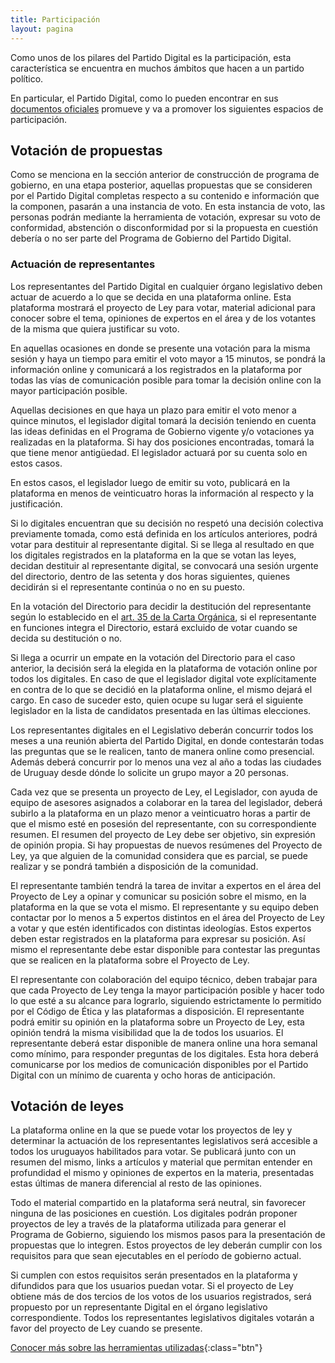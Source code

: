 ```yaml
---
title: Participación
layout: pagina
---
```


Como unos de los pilares del Partido Digital es la participación, esta característica se encuentra en muchos ámbitos que hacen a un partido político.

En particular, el Partido Digital, como lo pueden encontrar en sus [documentos oficiales](/documentacion) promueve y va a promover los siguientes espacios de participación.

## Votación de propuestas
Como se menciona en la sección anterior de construcción de programa de gobierno, en una etapa posterior, aquellas propuestas que se consideren por el Partido Digital completas respecto a su contenido e información que la componen, pasarán a una instancia de voto.
En esta instancia de voto, las personas podrán mediante la herramienta de votación, expresar su voto de conformidad, abstención o disconformidad por si la propuesta en cuestión debería o no ser parte del Programa de Gobierno del Partido Digital.

### Actuación de representantes
Los representantes del Partido Digital en cualquier órgano legislativo deben actuar de acuerdo a lo que se decida en una plataforma online. Esta plataforma mostrará el proyecto de Ley para votar, material adicional para conocer sobre el tema, opiniones de expertos en el área y de los votantes de la misma que quiera justificar su voto.

En aquellas ocasiones en donde se presente una votación para la misma sesión y haya un tiempo para emitir el voto mayor a 15 minutos, se pondrá la información online y comunicará a los registrados en la plataforma por todas las vías de comunicación posible para tomar la decisión online con la mayor participación posible.


Aquellas decisiones en que haya un plazo para emitir el voto menor a quince minutos, el legislador digital tomará la decisión teniendo en cuenta las ideas definidas en el Programa de Gobierno vigente y/o votaciones ya realizadas en la plataforma. Si hay dos posiciones encontradas, tomará la que tiene menor antigüedad. El legislador actuará por su cuenta solo en estos casos.

En estos casos, el legislador luego de emitir su voto, publicará en la plataforma en menos de veinticuatro horas la información al respecto y la justificación.

Si lo digitales encuentran que su decisión no respetó una decisión colectiva previamente tomada, como está definida en los artículos anteriores, podrá votar para destituir al representante digital. Si se llega al resultado en que los digitales registrados en la plataforma en la que se votan las leyes, decidan destituir al representante digital, se convocará una sesión urgente del directorio, dentro de las setenta y dos horas siguientes, quienes decidirán si el representante continúa o no en su puesto.

En la votación del Directorio para decidir la destitución del representante según lo establecido en el [art. 35 de la Carta Orgánica](/documentos/carta-organica#articulo-35), si el representante en funciones integra el Directorio, estará excluido de votar cuando se decida su destitución o no.

Si llega a ocurrir un empate en la votación del Directorio para el caso anterior, la decisión será la elegida en la plataforma de votación online por todos los digitales. En caso de que el legislador digital vote explícitamente en contra de lo que se decidió en la plataforma online, el mismo dejará el cargo. En caso de suceder esto, quien ocupe su lugar será el siguiente legislador en la lista de candidatos presentada en las últimas elecciones.

Los representantes digitales en el Legislativo deberán concurrir todos los meses a una reunión abierta del Partido Digital, en donde contestarán todas las preguntas que se le realicen, tanto de manera online como presencial. Además deberá concurrir por lo menos una vez al año a todas las ciudades de Uruguay desde dónde lo solicite un grupo mayor a 20 personas.

Cada vez que se presenta un proyecto de Ley, el Legislador, con ayuda de equipo de asesores asignados a colaborar en la tarea del legislador, deberá subirlo a la plataforma en un plazo menor a veinticuatro horas a partir de que el mismo esté en posesión del representante, con su correspondiente resumen. El resumen del proyecto de Ley debe ser objetivo, sin expresión de opinión propia. Si hay propuestas de nuevos resúmenes del Proyecto de Ley, ya que alguien de la comunidad considera que es parcial, se puede realizar y se pondrá también a disposición de la comunidad.

El representante también tendrá la tarea de invitar a expertos en el área del Proyecto de Ley a opinar y comunicar su posición sobre el mismo, en la plataforma en la que se vota el mismo. El representante y su equipo deben contactar por lo menos a 5 expertos distintos en el área del Proyecto de Ley a votar y que estén identificados con distintas ideologías. Estos expertos deben estar registrados en la plataforma para expresar su posición. Así mismo el representante debe estar disponible para contestar las preguntas que se realicen en la plataforma sobre el Proyecto de Ley.

El representante con colaboración del equipo técnico, deben trabajar para que cada Proyecto de Ley tenga la mayor participación posible y hacer todo lo que esté a su alcance para lograrlo, siguiendo estrictamente lo permitido por el Código de Ética y las plataformas a disposición. El representante podrá emitir su opinión en la plataforma sobre un Proyecto de Ley, esta opinión tendrá la misma visibilidad que la de todos los usuarios. El representante deberá estar disponible de manera online una hora semanal como mínimo, para responder preguntas de los digitales. Esta hora deberá comunicarse por los medios de comunicación disponibles por el Partido Digital con un mínimo de cuarenta y ocho horas de anticipación.

## Votación de leyes
La plataforma online en la que se puede votar los proyectos de ley y determinar la actuación de los representantes legislativos será accesible a todos los uruguayos habilitados para votar. Se publicará junto con un resumen del mismo, links a artículos y material que permitan entender en profundidad el mismo y opiniones de expertos en la materia, presentadas estas últimas de manera diferencial al resto de las opiniones.

Todo el material compartido en la plataforma será neutral, sin favorecer ninguna de las posiciones en cuestión. Los digitales podrán proponer proyectos de ley a través de la plataforma utilizada para generar el Programa de Gobierno, siguiendo los mismos pasos para la presentación de propuestas que lo integren. Estos proyectos de ley deberán cumplir con los requisitos para que sean ejecutables en el período de gobierno actual.

Si cumplen con estos requisitos serán presentados en la plataforma y difundidos para que los usuarios puedan votar. Si el proyecto de Ley obtiene más de dos tercios de los votos de los usuarios registrados, será propuesto por un representante Digital en el órgano legislativo correspondiente. Todos los representantes legislativos digitales votarán a favor del proyecto de Ley cuando se presente.

[Conocer más sobre las herramientas utilizadas](/plataforma#herramientas){:class="btn"}

